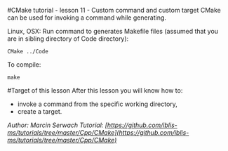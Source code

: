 #CMake tutorial - lesson 11 - Custom command and custom target
CMake can be used for invoking a command while generating.

Linux, OSX: Run command to generates Makefile files (assumed that you are in sibling directory of Code directory):
```
CMake ../Code
```
To compile:
```
make
```

#Target of this lesson
After this lesson you will know how to:
- invoke a command from the specific working directory,
- create a target.


*Author: Marcin Serwach*
*Tutorial: [https://github.com/iblis-ms/tutorials/tree/master/Cpp/CMake](https://github.com/iblis-ms/tutorials/tree/master/Cpp/CMake)*

